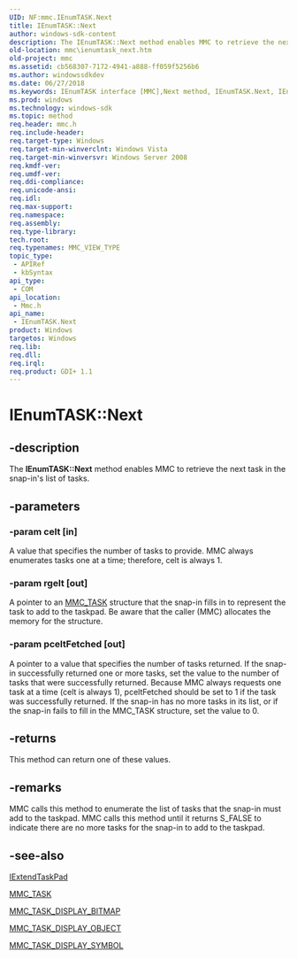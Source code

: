 ```yaml
---
UID: NF:mmc.IEnumTASK.Next
title: IEnumTASK::Next
author: windows-sdk-content
description: The IEnumTASK::Next method enables MMC to retrieve the next task in the snap-in's list of tasks.
old-location: mmc\ienumtask_next.htm
old-project: mmc
ms.assetid: cb568307-7172-4941-a888-ff059f5256b6
ms.author: windowssdkdev
ms.date: 06/27/2018
ms.keywords: IEnumTASK interface [MMC],Next method, IEnumTASK.Next, IEnumTASK::Next, Next, Next method [MMC], Next method [MMC],IEnumTASK interface, _slate_ienumtask_next, mmc.ienumtask_next, mmc/IEnumTASK::Next
ms.prod: windows
ms.technology: windows-sdk
ms.topic: method
req.header: mmc.h
req.include-header: 
req.target-type: Windows
req.target-min-winverclnt: Windows Vista
req.target-min-winversvr: Windows Server 2008
req.kmdf-ver: 
req.umdf-ver: 
req.ddi-compliance: 
req.unicode-ansi: 
req.idl: 
req.max-support: 
req.namespace: 
req.assembly: 
req.type-library: 
tech.root: 
req.typenames: MMC_VIEW_TYPE
topic_type:
 - APIRef
 - kbSyntax
api_type:
 - COM
api_location:
 - Mmc.h
api_name:
 - IEnumTASK.Next
product: Windows
targetos: Windows
req.lib: 
req.dll: 
req.irql: 
req.product: GDI+ 1.1
---
```


# IEnumTASK::Next


## -description


The <b>IEnumTASK::Next</b> method enables MMC to retrieve the next task in the snap-in's list of tasks.


## -parameters




### -param celt [in]

A value that specifies the number of tasks to provide. MMC always enumerates tasks one at a time; therefore, celt is always 1.


### -param rgelt [out]

A pointer to an 
<a href="https://msdn.microsoft.com/bb101c09-947f-4316-890a-86e09358d88c">MMC_TASK</a> structure that the snap-in fills in to represent the task to add to the taskpad. Be aware that the caller (MMC) allocates the memory for the structure.


### -param pceltFetched [out]

A pointer to a value that specifies the number of tasks returned. If the snap-in successfully returned one or more tasks, set the value to the number of tasks that were successfully returned. Because MMC always requests one task at a time (celt is always 1), pceltFetched should be set to 1 if the task was successfully returned. If the snap-in has no more tasks in its list, or if the snap-in fails to fill in the 
MMC_TASK structure, set the value to 0.


## -returns



This method can return one of these values.




## -remarks



MMC calls this method to enumerate the list of tasks that the snap-in must add to the taskpad. MMC calls this method until it returns S_FALSE to indicate there are no more tasks for the snap-in to add to the taskpad.




## -see-also




<a href="https://msdn.microsoft.com/30f5b526-d2d5-48a6-be5f-d0f2ba9397c4">IExtendTaskPad</a>



<a href="https://msdn.microsoft.com/bb101c09-947f-4316-890a-86e09358d88c">MMC_TASK</a>



<a href="https://msdn.microsoft.com/9895eef1-7870-4092-8bf9-c13f38b74173">MMC_TASK_DISPLAY_BITMAP</a>



<a href="https://msdn.microsoft.com/ff43f0ea-2f33-4ed9-b5a5-484db2ffe3ad">MMC_TASK_DISPLAY_OBJECT</a>



<a href="https://msdn.microsoft.com/a46f1b86-883e-4eca-a3f8-d18c6a4d64e5">MMC_TASK_DISPLAY_SYMBOL</a>
 

 


